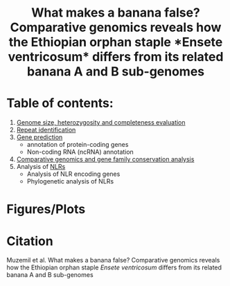   <h1 style="text-align: center;">What makes a banana false? Comparative genomics reveals how the Ethiopian orphan staple *Ensete ventricosum* differs from its related banana A and B sub-genomes</h1>

# Table of contents:
1. [Genome size, heterozygosity and completeness evaluation](01_genome_size_heterozygosity_qc/README.md)
2. [Repeat identification](02_repeat_identification/README.md)
3. [Gene prediction](03_gene_prediction/README.md)
   - annotation of protein-coding genes
   - Non-coding RNA (ncRNA) annotation
4. [Comparative genomics and gene family conservation analysis](04_comparative_genomics)
5. Analysis of [NLRs](05_NLR_analysis/README.md)
   - Analysis of NLR encoding genes
   - Phylogenetic analysis of NLRs

# Figures/Plots

# Citation 
Muzemil et al. What makes a banana false? Comparative genomics reveals how the Ethiopian orphan staple *Ensete ventricosum* differs from its related banana A and B sub-genomes
